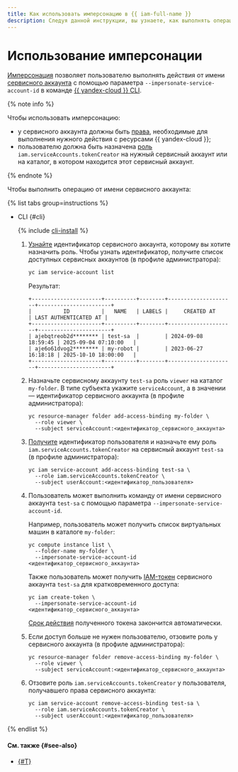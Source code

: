 ```yaml
---
title: Как использовать имперсонацию в {{ iam-full-name }}
description: Следуя данной инструкции, вы узнаете, как выполнять операции с ресурсами {{ yandex-cloud }} от имени сервисного аккаунта с помощью имперсонации.
---
```


# Использование имперсонации

[Имперсонация](../../concepts/access-control/impersonation.md) позволяет пользователю выполнять действия от имени [сервисного аккаунта](../../concepts/users/service-accounts.md) с помощью параметра `--impersonate-service-account-id` в команде [{{ yandex-cloud }} CLI](../../../cli/index.yaml).

{% note info %}

Чтобы использовать имперсонацию:
* у сервисного аккаунта должны быть [права](../../roles-reference.md), необходимые для выполнения нужного действия с ресурсами {{ yandex-cloud }};
* пользователю должна быть назначена [роль](../../security/index.md#iam-serviceAccounts-tokenCreator) `iam.serviceAccounts.tokenCreator` на нужный сервисный аккаунт или на каталог, в котором находится этот сервисный аккаунт.

{% endnote %}

Чтобы выполнить операцию от имени сервисного аккаунта:

{% list tabs group=instructions %}

- CLI {#cli}

  {% include [cli-install](../../../_includes/cli-install.md) %}

  1. [Узнайте](./get-id.md) идентификатор сервисного аккаунта, которому вы хотите назначить роль. Чтобы узнать идентификатор, получите список доступных сервисных аккаунтов (в профиле администратора):

      ```bash
      yc iam service-account list
      ```

      Результат:

      ```
      +----------------------+----------+--------+---------------------+-----------------------+
      |          ID          |   NAME   | LABELS |     CREATED AT      | LAST AUTHENTICATED AT |
      +----------------------+----------+--------+---------------------+-----------------------+
      | ajebqtreob2d******** | test-sa  |        | 2024-09-08 18:59:45 | 2025-09-04 07:10:00   |
      | aje6o61dvog2******** | my-robot |        | 2023-06-27 16:18:18 | 2025-10-10 18:00:00   |
      +----------------------+----------+--------+---------------------+-----------------------+
      ```

  1. Назначьте сервисному аккаунту `test-sa` роль `viewer` на каталог `my-folder`. В типе субъекта укажите `serviceAccount`, а в значении — идентификатор сервисного аккаунта (в профиле администратора):

      ```
      yc resource-manager folder add-access-binding my-folder \
        --role viewer \
        --subject serviceAccount:<идентификатор_сервисного_аккаунта>
      ```

  1. [Получите](../users/get.md) идентификатор пользователя и назначьте ему роль `iam.serviceAccounts.tokenCreator` на сервисный аккаунт `test-sa` (в профиле администратора):

      ```
      yc iam service-account add-access-binding test-sa \
        --role iam.serviceAccounts.tokenCreator \
        --subject userAccount:<идентификатор_пользователя>
      ```

  1. Пользователь может выполнить команду от имени сервисного аккаунта `test-sa` с помощью параметра `--impersonate-service-account-id`.

      Например, пользователь может получить список виртуальных машин в каталоге `my-folder`:

      ```
      yc compute instance list \
        --folder-name my-folder \
        --impersonate-service-account-id <идентификатор_сервисного_аккаунта>
      ```

      Также пользователь может получить [IAM-токен](../../concepts/authorization/iam-token.md) сервисного аккаунта `test-sa` для кратковременного доступа:

      ```
      yc iam create-token \
        --impersonate-service-account-id <идентификатор_сервисного_аккаунта>
      ```

      [Срок действия](../../concepts/authorization/iam-token.md#lifetime) полученного токена закончится автоматически.

  1. Если доступ больше не нужен пользователю, отзовите роль у сервисного аккаунта (в профиле администратора):

      ```
      yc resource-manager folder remove-access-binding my-folder \
        --role viewer \
        --subject serviceAccount:<идентификатор_сервисного_аккаунта>
      ```
  1. Отзовите роль `iam.serviceAccounts.tokenCreator` у пользователя, получавшего права сервисного аккаунта:

      ```
      yc iam service-account remove-access-binding test-sa \
        --role iam.serviceAccounts.tokenCreator \
        --subject userAccount:<идентификатор_пользователя>
      ```

{% endlist %}

#### См. также {#see-also}

* [{#T}](../../concepts/access-control/impersonation.md)